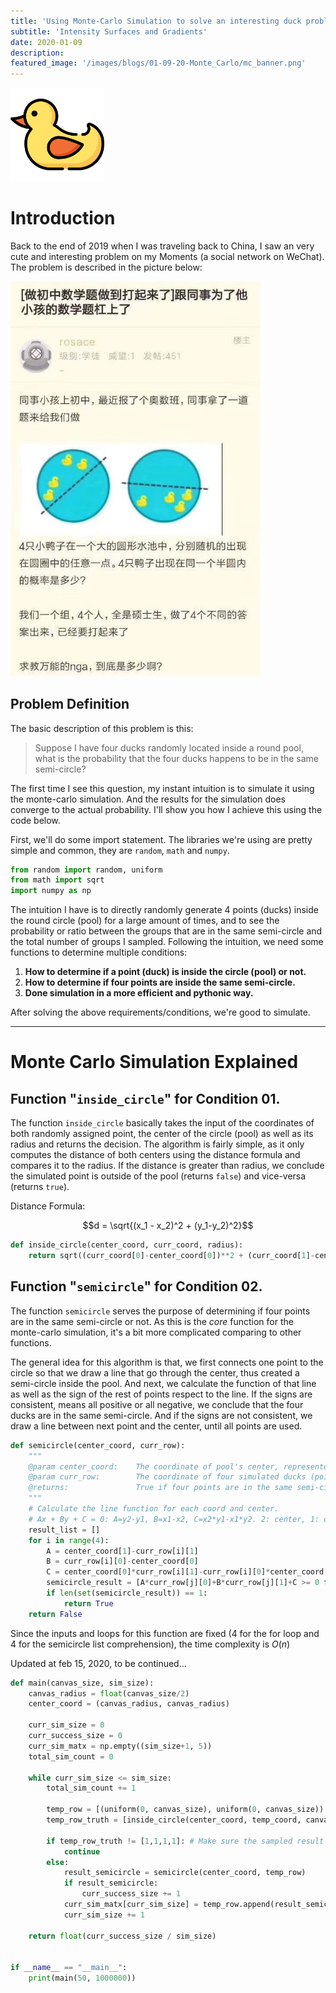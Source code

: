 ```yaml
---
title: 'Using Monte-Carlo Simulation to solve an interesting duck problem.'
subtitle: 'Intensity Surfaces and Gradients'
date: 2020-01-09
description: 
featured_image: '/images/blogs/01-09-20-Monte_Carlo/mc_banner.png'
---
```


<img src="/images/blogs/01-09-20-Monte_Carlo/1521260.png" alt="drawing" width="150"/>

# Introduction

Back to the end of 2019 when I was traveling back to China, I saw an very cute and interesting problem on my Moments (a social network on WeChat). The problem is described in the picture below: 

<img src="/images/blogs/01-09-20-Monte_Carlo/WechatIMG30.jpeg" alt="drawing" width="400"/>

## Problem Definition

The basic description of this problem is this: 
> Suppose I have four ducks randomly located inside a round pool, what is the probability that the four ducks happens to be in the same semi-circle? 

The first time I see this question, my instant intuition is to simulate it using the monte-carlo simulation. And the results for the simulation does converge to the actual probability. I'll show you how I achieve this using the code below. 

First, we'll do some import statement. The libraries we're using are pretty simple and common, they are ```random```, ```math``` and ```numpy```. 

```python
from random import random, uniform
from math import sqrt 
import numpy as np
```

The intuition I have is to directly randomly generate 4 points (ducks) inside the round circle (pool) for a large amount of times, and to see the probability or ratio between the groups that are in the same semi-circle and the total number of groups I sampled. 
Following the intuition, we need some functions to determine multiple conditions: 

1. **How to determine if a point (duck) is inside the circle (pool) or not.**
2. **How to determine if four points are inside the same semi-circle.**
3. **Done simulation in a more efficient and pythonic way.**

After solving the above requirements/conditions, we're good to simulate. 

------

# Monte Carlo Simulation Explained

## Function "```inside_circle```" for Condition 01. 
The function ```inside_circle``` basically takes the input of the coordinates of both randomly assigned point, the center of the circle (pool) as well as its radius and returns the decision. 
The algorithm is fairly simple, as it only computes the distance of both centers using the distance formula and compares it to the radius. If the distance is greater than radius, we conclude the simulated point is outside of the pool (returns ```false```) and vice-versa (returns ```true```). 

Distance Formula: 

$$d = \sqrt{(x_1 - x_2)^2 + (y_1-y_2)^2}$$

```python
def inside_circle(center_coord, curr_coord, radius): 
    return sqrt((curr_coord[0]-center_coord[0])**2 + (curr_coord[1]-center_coord[1])**2) < radius
```

## Function "```semicircle```" for Condition 02. 
The function ```semicircle``` serves the purpose of determining if four points are in the same semi-circle or not. As this is the *core* function for the monte-carlo simulation, it's a bit more complicated comparing to other functions. 

The general idea for this algorithm is that, we first connects one point to the circle so that we draw a line that go through the center, thus created a semi-circle inside the pool. And next, we calculate the function of that line as well as the sign of the rest of points respect to the line. If the signs are consistent, means all positive or all negative, we conclude that the four ducks are in the same semi-circle. And if the signs are not consistent, we draw a line between next point and the center, until all points are used. 

```python
def semicircle(center_coord, curr_row): 
    """
    @param center_coord:    The coordinate of pool's center, represented as a tuple. 
    @param curr_row:        The coordinate of four simulated ducks (points), represented as a list of tuples. 
    @returns:               True if four points are in the same semi-circle, false if not. 
    """
    # Calculate the line function for each coord and center. 
    # Ax + By + C = 0: A=y2-y1, B=x1-x2, C=x2*y1-x1*y2. 2: center, 1: current point
    result_list = []
    for i in range(4): 
        A = center_coord[1]-curr_row[i][1]
        B = curr_row[i][0]-center_coord[0]
        C = center_coord[0]*curr_row[i][1]-curr_row[i][0]*center_coord[1]
        semicircle_result = [A*curr_row[j][0]+B*curr_row[j][1]+C >= 0 for j in range(4) if j != i]
        if len(set(semicircle_result)) == 1: 
            return True
    return False
```

Since the inputs and loops for this function are fixed (4 for the for loop and 4 for the semicircle list comprehension), the time complexity is $O(n)$

Updated at feb 15, 2020, 
to be continued...

```python
def main(canvas_size, sim_size): 
    canvas_radius = float(canvas_size/2)
    center_coord = (canvas_radius, canvas_radius)

    curr_sim_size = 0
    curr_success_size = 0
    curr_sim_matx = np.empty((sim_size+1, 5))
    total_sim_count = 0

    while curr_sim_size <= sim_size: 
        total_sim_count += 1

        temp_row = [(uniform(0, canvas_size), uniform(0, canvas_size)) for i in range(4)]
        temp_row_truth = [inside_circle(center_coord, temp_coord, canvas_radius) for temp_coord in temp_row]

        if temp_row_truth != [1,1,1,1]: # Make sure the sampled result is within the circle. 
            continue
        else: 
            result_semicircle = semicircle(center_coord, temp_row)
            if result_semicircle: 
                curr_success_size += 1
            curr_sim_matx[curr_sim_size] = temp_row.append(result_semicircle)
            curr_sim_size += 1
    
    return float(curr_success_size / sim_size)
            

if __name__ == "__main__": 
    print(main(50, 1000000))
```